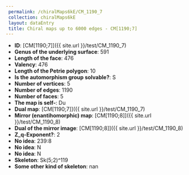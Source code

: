 ```yaml
--- 
 permalink: /chiralMaps6kE/CM_1190_7 
 collection: chiralMaps6kE
 layout: dataEntry
 title: Chiral maps up to 6000 edges - CM[1190;7]
---
```


- **ID**: [CM[1190;7]]({{ site.url }}/test/CM_1190_7)
- **Genus of the underlying surface**: 591
- **Length of the face**: 476
- **Valency**: 476
- **Length of the Petrie polygon**: 10
- **Is the automorphism group solvable?**: S
- **Number of vertices**: 5
- **Number of edges**: 1190
- **Number of faces**: 5
- **The map is self-**: Du
- **Dual map**: [CM[1190;7]]({{ site.url }}/test/CM_1190_7)
- **Mirror (enantihomorphic) map**: [CM[1190;8]]({{ site.url }}/test/CM_1190_8)
- **Dual of the mirror image**: [CM[1190;8]]({{ site.url }}/test/CM_1190_8)
- **Z_q-Exponent?**: 2
- **No idea**:  239:8
- **No idea**: N
- **No idea**: N
- **Skeleton**: Sk(5;2)^119
- **Some other kind of skeleton**: nan
